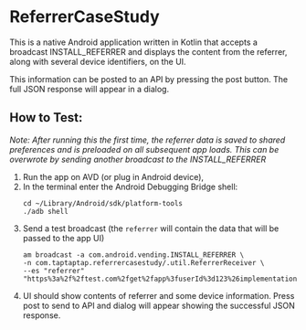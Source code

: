 # ReferrerCaseStudy

This is a native Android application written in Kotlin that accepts a broadcast INSTALL_REFERRER 
and displays the content from the referrer, along with several device identifiers, on the UI.

This information can be posted to an API by pressing the post button. The full JSON response will 
appear in a dialog.
 
## How to Test: 

_*Note: After running this the first time, the referrer data is saved to shared preferences and is
preloaded on all subsequent app loads. This can be overwrote by sending another broadcast to the 
INSTALL_REFERRER*_

1) Run the app on AVD (or plug in Android device),  
1) In the terminal enter the Android Debugging Bridge shell:
    ```
    cd ~/Library/Android/sdk/platform-tools
    ./adb shell
    ```
1) Send a test broadcast (the `referrer` will contain the data that will be passed to the app UI)
    ```
    am broadcast -a com.android.vending.INSTALL_REFERRER \
    -n com.taptaptap.referrercasestudy/.util.ReferrerReceiver \
    --es "referrer" "https%3a%2f%2ftest.com%2fget%2fapp%3fuserId%3d123%26implementationid%3dtest%26trafficSource%3dtest%26userClass%3d20170101"
    ```
1) UI should show contents of referrer and some device information. Press post to send to API and 
dialog will appear showing the successful JSON response.